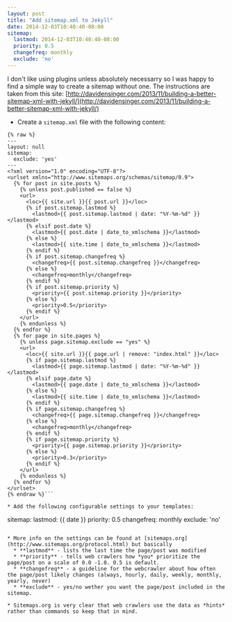 ```yaml
---
layout: post
title: "Add sitemap.xml to Jekyll"
date: 2014-12-03T10:40:40-08:00
sitemap:
  lastmod: 2014-12-03T10:40:40-08:00
  priority: 0.5
  changefreq: monthly
  exclude: 'no'
---
```


I don't like using plugins unless absolutely necessarry so I was happy to find a simple way to create a sitemap without one. The instructions are taken from this site: [http://davidensinger.com/2013/11/building-a-better-sitemap-xml-with-jekyll/](http://davidensinger.com/2013/11/building-a-better-sitemap-xml-with-jekyll/)

* Create a `sitemap.xml` file with the following content:

```
{% raw %}
---
layout: null
sitemap:
  exclude: 'yes'
---
<?xml version="1.0" encoding="UTF-8"?>
<urlset xmlns="http://www.sitemaps.org/schemas/sitemap/0.9">
  {% for post in site.posts %}
    {% unless post.published == false %}
    <url>
      <loc>{{ site.url }}{{ post.url }}</loc>
      {% if post.sitemap.lastmod %}
        <lastmod>{{ post.sitemap.lastmod | date: "%Y-%m-%d" }}</lastmod>
      {% elsif post.date %}
        <lastmod>{{ post.date | date_to_xmlschema }}</lastmod>
      {% else %}
        <lastmod>{{ site.time | date_to_xmlschema }}</lastmod>
      {% endif %}
      {% if post.sitemap.changefreq %}
        <changefreq>{{ post.sitemap.changefreq }}</changefreq>
      {% else %}
        <changefreq>monthly</changefreq>
      {% endif %}
      {% if post.sitemap.priority %}
        <priority>{{ post.sitemap.priority }}</priority>
      {% else %}
        <priority>0.5</priority>
      {% endif %}
    </url>
    {% endunless %}
  {% endfor %}
  {% for page in site.pages %}
    {% unless page.sitemap.exclude == "yes" %}
    <url>
      <loc>{{ site.url }}{{ page.url | remove: "index.html" }}</loc>
      {% if page.sitemap.lastmod %}
        <lastmod>{{ page.sitemap.lastmod | date: "%Y-%m-%d" }}</lastmod>
      {% elsif page.date %}
        <lastmod>{{ page.date | date_to_xmlschema }}</lastmod>
      {% else %}
        <lastmod>{{ site.time | date_to_xmlschema }}</lastmod>
      {% endif %}
      {% if page.sitemap.changefreq %}
        <changefreq>{{ page.sitemap.changefreq }}</changefreq>
      {% else %}
        <changefreq>monthly</changefreq>
      {% endif %}
      {% if page.sitemap.priority %}
        <priority>{{ page.sitemap.priority }}</priority>
      {% else %}
        <priority>0.3</priority>
      {% endif %}
    </url>
    {% endunless %}
  {% endfor %}
</urlset>
{% endraw %}```

* Add the following configurable settings to your templates:

```
sitemap:
  lastmod: {{ date }}
  priority: 0.5
  changefreq: monthly
  exclude: 'no'
```

* More info on the settings can be found at [sitemaps.org](http://www.sitemaps.org/protocol.html) but basically
  * **lastmod** - lists the last time the page/post was modified
  * **priority** - tells web crawlers how *you* prioritize the page/post on a scale of 0.0 -1.0. 0.5 is default.
  * **changefreq** - a guideline for the webcrawler about how often the page/post likely changes (always, hourly, daily, weekly, monthly, yearly, never)
  * **exclude** - yes/no wether you want the page/post included in the sitemap.

* Sitemaps.org is very clear that web crawlers use the data as *hints* rather than commands so keep that in mind. 